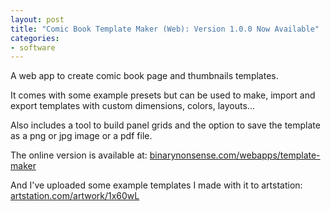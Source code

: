 ```yaml
---
layout: post
title: "Comic Book Template Maker (Web): Version 1.0.0 Now Available"
categories:
- software
---
```


<p dir="auto">A web app to create comic book page and thumbnails templates.</p>
<p dir="auto">It comes with some example presets but can be used to make, import and export templates with custom dimensions, colors, layouts...</p>
<p dir="auto">Also includes a tool to build panel grids and the option to save the template as a png or jpg image or a pdf file.</p>
<p dir="auto">The online version is available at: <a href="http://www.binarynonsense.com/webapps/template-maker/">binarynonsense.com/webapps/template-maker</a></p>
<p dir="auto">And I've uploaded some example templates I made with it to artstation: <a href="http://www.binarynonsense.com/webapps/template-maker/">artstation.com/artwork/1x60wL</a></p>

